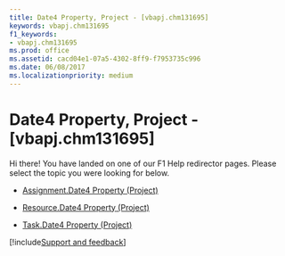 ```yaml
---
title: Date4 Property, Project - [vbapj.chm131695]
keywords: vbapj.chm131695
f1_keywords:
- vbapj.chm131695
ms.prod: office
ms.assetid: cacd04e1-07a5-4302-8ff9-f7953735c996
ms.date: 06/08/2017
ms.localizationpriority: medium
---
```



# Date4 Property, Project - [vbapj.chm131695]

Hi there! You have landed on one of our F1 Help redirector pages. Please select the topic you were looking for below.

- [Assignment.Date4 Property (Project)](https://msdn.microsoft.com/library/02e92640-d5c1-15c5-fda9-01f5df33d6f2%28Office.15%29.aspx)

- [Resource.Date4 Property (Project)](https://msdn.microsoft.com/library/24e4be8e-1fea-0763-d69a-158fc1c21ea0%28Office.15%29.aspx)

- [Task.Date4 Property (Project)](https://msdn.microsoft.com/library/8770070a-19f1-f1c1-8537-a387389195a9%28Office.15%29.aspx)

[!include[Support and feedback](~/includes/feedback-boilerplate.md)]
